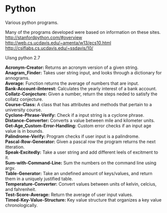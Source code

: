 # Python
Various python programs.


Many of the programs developed were based on information on these sites. 
http://stanfordpython.com/#overview <br />
http://web.cs.ucdavis.edu/~amenta/w13/ecs10.html <br />
http://csiflabs.cs.ucdavis.edu/~ssdavis/10/ <br />


Uisng python 2.7

<b>Acronym-Creator:</b> Returns an acronym version of a given string.<br />
<b>Anagram_Finder:</b> Takes user string input, and looks through a dictionary for annograms.<br />
<b>Average:</b> Function returns the average of numbers that are input.<br />
<b>Bank-Account-iInterest:</b> Calculates the yearly interest of a bank account.<br />
<b>Collatz-Conjecture:</b> Given a number, return the steps neded to satisfy the collatz conjecture.<br />
<b>Course-Class:</b> A class that has attributes and methods that pertain to a university course.<br />
<b>Cyclone-Phrase-Verify:</b> Check if a input string is a cyclone phrase.<br />
<b>Distance-Converter:</b> Converts a value between mile and kilometer units.<br />
<b>Get-Age_Custom-Error-Handling:</b> Custom error checks if an input age value is in bounds.<br />
<b>Palindrome-Verify:</b> Program checks if user input is a palindrome.<br />
<b>Pascal-Row-Generator:</b> Given a pascal row the program returns the next itteration.<br />
<b>Speak-Excitedly:</b> Take a user string and add different leels of excitment to it.<br />
<b>Sum-with-Command-Line:</b> Sum the numbers on the command line using argv.<br />
<b>Table-Generator:</b> Take an undefined amount of keys/values, and return them in a uniquely justified table.<br />
<b>Temperature-Converter:</b> Convert values between units of kelvin, celcius, and fahrenheit.<br />
<b>Test-Score-Average:</b> Return the average of user input values.<br />
<b>Timed-Key-Value-Structure:</b> Key value structure that organizes a key value chronologically.<br /> 


